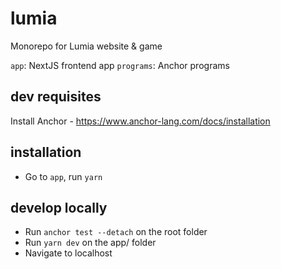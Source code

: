# lumia

Monorepo for Lumia website & game

`app`: NextJS frontend app
`programs`: Anchor programs

## dev requisites

Install Anchor - https://www.anchor-lang.com/docs/installation

## installation

- Go to `app`, run `yarn`

## develop locally

- Run `anchor test --detach` on the root folder
- Run `yarn dev` on the app/ folder
- Navigate to localhost
